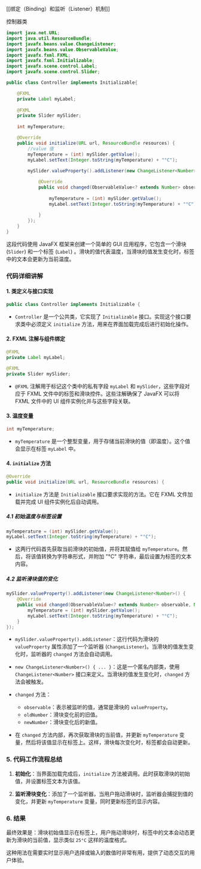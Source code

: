 [[绑定（Binding）和监听（Listener）机制]]

控制器类
```java
import java.net.URL;
import java.util.ResourceBundle;
import javafx.beans.value.ChangeListener;
import javafx.beans.value.ObservableValue;
import javafx.fxml.FXML;
import javafx.fxml.Initializable;
import javafx.scene.control.Label;
import javafx.scene.control.Slider;

public class Controller implements Initializable{

	@FXML
	private Label myLabel;
	
	@FXML
	private Slider mySlider;
	
	int myTemperature;

	@Override
	public void initialize(URL url, ResourceBundle resources) {
		//value 值
		myTemperature = (int) mySlider.getValue();
		myLabel.setText(Integer.toString(myTemperature) + "°C");
		
		mySlider.valueProperty().addListener(new ChangeListener<Number>() {

			@Override
			public void changed(ObservableValue<? extends Number> observable, Number oldNumber, Number newNumber) {
				
				myTemperature = (int) mySlider.getValue();
				myLabel.setText(Integer.toString(myTemperature) + "°C");
				
			}			
		});		
	}
}
```

这段代码使用 JavaFX 框架来创建一个简单的 GUI 应用程序，它包含一个滑块 (`Slider`) 和一个标签 (`Label`) 。滑块的值代表温度，当滑块的值发生变化时，标签中的文本会更新为当前温度。

### 代码详细讲解

#### 1. 类定义与接口实现

```java
public class Controller implements Initializable {
```
- `Controller` 是一个公共类，它实现了 `Initializable` 接口。实现这个接口要求类中必须定义 `initialize` 方法，用来在界面加载完成后进行初始化操作。

#### 2. FXML 注解与组件绑定

```java
@FXML
private Label myLabel;

@FXML
private Slider mySlider;
```
- `@FXML` 注解用于标记这个类中的私有字段 `myLabel` 和 `mySlider`，这些字段对应于 FXML 文件中的标签和滑块控件。这些注解确保了 JavaFX 可以将 FXML 文件中的 UI 组件实例化并与这些字段关联。

#### 3. 温度变量

```java
int myTemperature;
```
- `myTemperature` 是一个整型变量，用于存储当前滑块的值（即温度）。这个值会显示在标签 `myLabel` 中。

#### 4. `initialize` 方法

```java
@Override
public void initialize(URL url, ResourceBundle resources) {
```
- `initialize` 方法是 `Initializable` 接口要求实现的方法。它在 FXML 文件加载并完成 UI 组件实例化后自动调用。

##### 4.1 初始温度与标签设置

```java
myTemperature = (int) mySlider.getValue();
myLabel.setText(Integer.toString(myTemperature) + "°C");
```
- 这两行代码首先获取当前滑块的初始值，并将其赋值给 `myTemperature`。然后，将该值转换为字符串形式，并附加 "°C" 字符串，最后设置为标签的文本内容。
  
##### 4.2 监听滑块值的变化

```java
mySlider.valueProperty().addListener(new ChangeListener<Number>() {
    @Override
    public void changed(ObservableValue<? extends Number> observable, Number oldNumber, Number newNumber) {
        myTemperature = (int) mySlider.getValue();
        myLabel.setText(Integer.toString(myTemperature) + "°C");
    }
});
```
- `mySlider.valueProperty().addListener`：这行代码为滑块的 `valueProperty` 属性添加了一个监听器 (`ChangeListener`)。当滑块的值发生变化时，监听器的 `changed` 方法会自动调用。

- `new ChangeListener<Number>() { ... }`：这是一个匿名内部类，使用 `ChangeListener<Number>` 接口来定义。当滑块的值发生变化时，`changed` 方法会被触发。

- `changed` 方法：
  - `observable`：表示被监听的值，通常是滑块的 `valueProperty`。
  - `oldNumber`：滑块变化前的旧值。
  - `newNumber`：滑块变化后的新值。

- 在 `changed` 方法内部，再次获取滑块的当前值，并更新 `myTemperature` 变量，然后将该值显示在标签上。这样，滑块每次变化时，标签都会自动更新。

### 5. 代码工作流程总结

1. **初始化**：当界面加载完成后，`initialize` 方法被调用。此时获取滑块的初始值，并设置标签文本为该值。
  
2. **监听滑块变化**：添加了一个监听器，当用户拖动滑块时，监听器会捕捉到值的变化，并更新 `myTemperature` 变量，同时更新标签的显示内容。

### 6. 结果

最终效果是：滑块初始值显示在标签上，用户拖动滑块时，标签中的文本会动态更新为滑块的当前值，显示类似 `25°C` 这样的温度格式。

这种用法在需要实时显示用户选择或输入的数值时非常有用，提供了动态交互的用户体验。